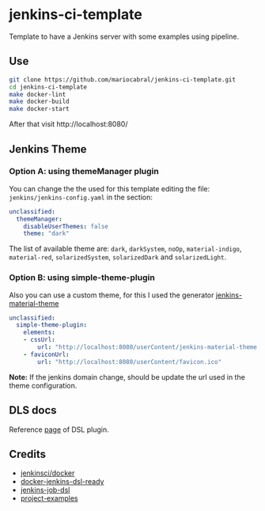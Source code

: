 # jenkins-ci-template
Template to have a Jenkins server with some examples using pipeline.


## Use


```bash
git clone https://github.com/mariocabral/jenkins-ci-template.git
cd jenkins-ci-template
make docker-lint
make docker-build
make docker-start
```

After that visit http://localhost:8080/ 


## Jenkins Theme

### Option A: using themeManager plugin

You can change the the used for this template editing the file: `jenkins/jenkins-config.yaml` in the section:

```yaml
unclassified:
  themeManager:
    disableUserThemes: false
    theme: "dark"
```

The list of available theme are: `dark`, `darkSystem`, `noOp`, `material-indigo`, `material-red`, `solarizedSystem`, `solarizedDark` and `solarizedLight`.

### Option B: using simple-theme-plugin

Also you can use a custom theme, for this I used the generator [jenkins-material-theme](http://afonsof.com/jenkins-material-theme/)

```yaml
unclassified:
  simple-theme-plugin:
    elements:
    - cssUrl:
        url: "http://localhost:8080/userContent/jenkins-material-theme.css"
    - faviconUrl:
        url: "http://localhost:8080/userContent/favicon.ico"
```
**Note:** If the jenkins domain change, should be update the url used in the theme configuration.


## DLS docs

Reference [page](https://jenkinsci.github.io/job-dsl-plugin/#path/pipelineJob) of DSL plugin.

## Credits

- [jenkinsci/docker](https://github.com/jenkinsci/docker)
- [docker-jenkins-dsl-ready](https://github.com/thomasleveil/docker-jenkins-dsl-ready)
- [jenkins-job-dsl](https://github.com/binario200/jenkins-job-dsl)
- [project-examples](https://github.com/jfrog/project-examples)